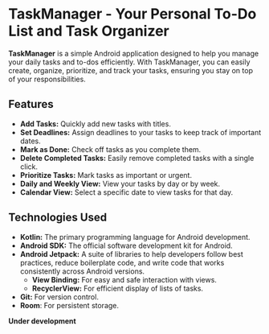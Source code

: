 # TaskManager - Your Personal To-Do List and Task Organizer


**TaskManager** is a simple  Android application designed to help you manage your daily tasks and to-dos efficiently. With TaskManager, you can easily create, organize, prioritize, and track your tasks, ensuring you stay on top of your responsibilities.

## Features

*   **Add Tasks:** Quickly add new tasks with titles.
*   **Set Deadlines:** Assign deadlines to your tasks to keep track of important dates.
*   **Mark as Done:** Check off tasks as you complete them.
*   **Delete Completed Tasks:** Easily remove completed tasks with a single click.
*   **Prioritize Tasks:** Mark tasks as important or urgent.
*   **Daily and Weekly View:** View your tasks by day or by week.
*   **Calendar View:** Select a specific date to view tasks for that day.



## Technologies Used

*   **Kotlin:** The primary programming language for Android development.
*   **Android SDK:** The official software development kit for Android.
*   **Android Jetpack:** A suite of libraries to help developers follow best practices, reduce boilerplate code, and write code that works consistently across Android versions.
    *   **View Binding:** For easy and safe interaction with views.
    *   **RecyclerView:** For efficient display of lists of tasks.
*   **Git:** For version control.
* **Room**: For persistent storage.

**Under development**

